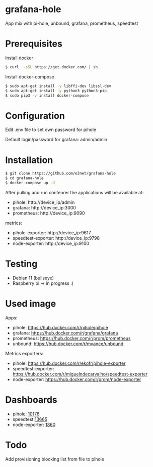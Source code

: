 # grafana-hole
App mix with pi-hole, unbound, grafana, prometheus, speedtest


# Prerequisites

Install docker
```sh
$ curl  -sSL https://get.docker.com/ | sh
```
Install docker-compose
```sh
$ sudo apt-get install -y libffi-dev libssl-dev
$ sudo apt-get install -y python3 python3-pip
$ sudo pip3 -v install docker-compose
```
# Configuration
Edit .env file to set own password for pihole

Default login/password for grafana: admin/admin

# Installation
```sh
$ git clone https://github.com/e3net/grafana-hole
$ cd grafana-hole
$ docker-compose up -d
```

After pulling and run contenrer the applications will be available at:
- pihole: http://device_ip/admin
- grafana: http://device_ip:3000
- prometheus: http://device_ip:9090

metrics:
- pihole-exporter: http://device_ip:9617
- speedtest-exporter: http://device_ip:9798
- node-exporter: http://device_ip:9100

# Testing
- Debian 11 (bullseye)
- Raspberry pi -> in progress :)

# Used image
Apps:
- pihole: https://hub.docker.com/r/pihole/pihole
- grafana: https://hub.docker.com/r/grafana/grafana
- prometheus: https://hub.docker.com/r/prom/prometheus
- unbound: https://hub.docker.com/r/mvance/unbound

Metrics exporters:
- pihole: https://hub.docker.com/r/ekofr/pihole-exporter
- speedtest-exporter: https://hub.docker.com/r/miguelndecarvalho/speedtest-exporter
- node-exporter: https://hub.docker.com/r/prom/node-exporter

# Dashboards
- pihole: [10176](https://grafana.com/grafana/dashboards/10176-pi-hole-exporter/)
- speedtest:[13665](https://grafana.com/grafana/dashboards/13665-speedtest-exporter-dashboard/)
- node-exporter: [1860](https://grafana.com/grafana/dashboards/1860-node-exporter-full/)

# Todo
Add provisioning blocking list from file to pihole